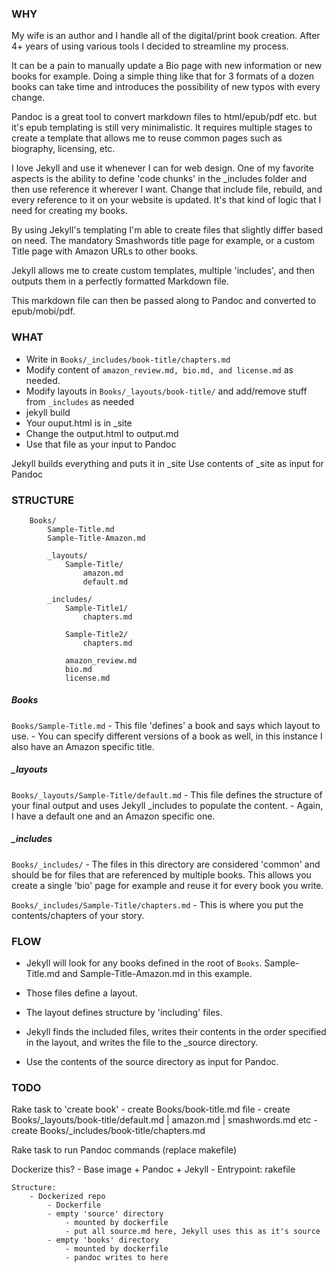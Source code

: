 ### WHY
My wife is an author and I handle all of the digital/print book creation.
After 4+ years of using various tools I decided to streamline my process.

It can be a pain to manually update a Bio page with new information or new books for example. Doing a simple thing like that for 3 formats of a dozen books can take time and introduces the possibility of new typos with every change.

Pandoc is a great tool to convert markdown files to html/epub/pdf etc. but it's epub templating is still very minimalistic. It requires multiple stages to create a template that allows me to reuse common pages such as biography, licensing, etc.

I love Jekyll and use it whenever I can for web design. One of my favorite aspects is the ability to define 'code chunks' in the _includes folder and then use reference it wherever I want. Change that include file, rebuild, and every reference to it on your website is updated.  It's that kind of logic that I need for creating my books.

By using Jekyll's templating I'm able to create files that slightly differ based on need. The mandatory Smashwords title page for example, or a custom Title page with Amazon URLs to other books. 

Jekyll allows me to create custom templates, multiple 'includes', and then outputs them in a perfectly formatted Markdown file.

This markdown file can then be passed along to Pandoc and converted to epub/mobi/pdf.

### WHAT
- Write in `Books/_includes/book-title/chapters.md`
- Modify content of `amazon_review.md, bio.md, and license.md` as needed.
- Modify layouts in `Books/_layouts/book-title/` and add/remove stuff from `_includes` as needed
- jekyll build
- Your ouput.html is in _site
- Change the output.html to output.md
- Use that file as your input to Pandoc

Jekyll builds everything and puts it in _site
Use contents of _site as input for Pandoc

### STRUCTURE
```
    Books/
        Sample-Title.md
        Sample-Title-Amazon.md
        
        _layouts/
            Sample-Title/
                amazon.md
                default.md
                
        _includes/
            Sample-Title1/
                chapters.md
                
            Sample-Title2/
                chapters.md
                
            amazon_review.md
            bio.md
            license.md
```

##### Books
`Books/Sample-Title.md`
    - This file 'defines' a book and says which layout to use.
    - You can specify different versions of a book as well, in this instance I also have an Amazon specific title.

##### _layouts
`Books/_layouts/Sample-Title/default.md`
    - This file defines the structure of your final output and uses Jekyll _includes to populate the content.
    - Again, I have a default one and an Amazon specific one.

##### _includes
`Books/_includes/`
    - The files in this directory are considered 'common' and should be for files that are referenced by multiple books. This allows you create a single 'bio' page for example and reuse it for every book you write.
    
`Books/_includes/Sample-Title/chapters.md`
    - This is where you put the contents/chapters of your story.

### FLOW
- Jekyll will look for any books defined in the root of `Books`. Sample-Title.md and Sample-Title-Amazon.md in this example.

- Those files define a layout.

- The layout defines structure by 'including' files.

- Jekyll finds the included files, writes their contents in the order specified in the layout, and writes the file to the  _source directory.

- Use the contents of the source directory as input for Pandoc.

### TODO
Rake task to 'create book'
    - create Books/book-title.md file
    - create Books/_layouts/book-title/default.md | amazon.md | smashwords.md etc
    - create Books/_includes/book-title/chapters.md

Rake task to run Pandoc commands (replace makefile)

Dockerize this?
    - Base image
        + Pandoc
        + Jekyll
    - Entrypoint: rakefile
    
    Structure:
        - Dockerized repo
            - Dockerfile
            - empty 'source' directory
                - mounted by dockerfile
                - put all source.md here, Jekyll uses this as it's source
            - empty 'books' directory
                - mounted by dockerfile
                - pandoc writes to here
